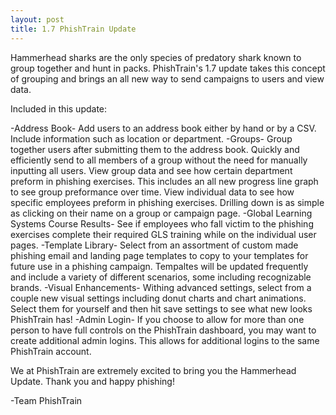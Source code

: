 ```yaml
---
layout: post
title: 1.7 PhishTrain Update
---
```


Hammerhead sharks are the only species of predatory shark known to group together and hunt in packs. PhishTrain's 1.7 update takes this concept of grouping and brings an all new way to send campaigns to users and view data.

Included in this update:

  -Address Book-
  Add users to an address book either by hand or by a CSV. Include information such as location or department.
  -Groups-
  Group together users after submitting them to the address book.
  Quickly and efficiently send to all members of a group without the need for manually inputting all users.
  View group data and see how certain department preform in phishing exercises. This includes an all new progress line graph to see group preformance over time.
  View individual data to see how specific employees preform in phishing exercises. Drilling down is as simple as clicking on their name on a group or campaign page.
  -Global Learning Systems Course Results-
  See if employees who fall victim to the phishing exercises complete their required GLS training while on the individual user pages.
  -Template Library-
  Select from an assortment of custom made phishing email and landing page templates to copy to your templates for future use in a phishing campaign. Tempaltes will be updated frequently and include a variety of different scenarios, some including recognizable brands.
  -Visual Enhancements-
  Withing advanced settings, select from a couple new visual settings including donut charts and chart animations. Select them for yourself and then hit save settings to see what new looks PhishTrain has!
  -Admin Login-
  If you choose to allow for more than one person to have full controls on the PhishTrain dashboard, you may want to create additional admin logins. This allows for additional logins to the same PhishTrain account.

We at PhishTrain are extremely excited to bring you the Hammerhead Update. Thank you and happy phishing!

-Team PhishTrain

